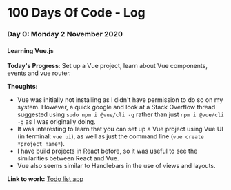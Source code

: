 # 100 Days Of Code - Log

### Day 0: Monday 2 November 2020
#### Learning Vue.js

**Today's Progress**: Set up a Vue project, learn about Vue components, events and vue router.

**Thoughts:** 

- Vue was initially not installing as I didn't have permission to do so on my system. However, a quick google and look at a Stack Overflow thread suggested using `sudo npm i @vue/cli -g` rather than just `npm i @vue/cli -g` as I was originally doing.
- It was interesting to learn that you can set up a Vue project using Vue UI (in terminal: `vue ui`), as well as just the command line (`vue create *project name*`).
- I have build projects in React before, so it was useful to see the similarities between React and Vue.
- Vue also seems similar to Handlebars in the use of views and layouts.

**Link to work:** [Todo list app](https://github.com/shrena-patel/vue-todo)


